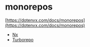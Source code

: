 # monorepos

[https://dotenvx.com/docs/monorepos](https://dotenvx.com/docs/monorepos)

* [Nx](./nx)
* [Turborepo](./turborepo)
